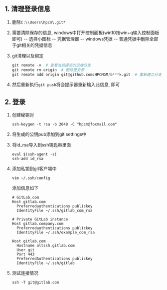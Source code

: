 ## 1. 清理登录信息

1. 删除`C:\\Users\hpcm\.git*`

2. 需要清除保存的信息, windows中打开控制面板(win10按win+q输入控制面板即可)  -- 选择小图标  -- 凭据管理器 --  windows凭据 --  普通凭据中删除全部于git相关的凭据信息

3. git清理以及绑定

   ```python
   git remote -v  # 查看当前提交的远端分支
   git remote rm origin  # 删除提交源
   git remote add origin git@github.com:HPCMGM/b***k.git  # 重新建立分支
   ```

4. 然后重新执行`git push`将会提示器重新输入此信息, 即可

## 2. 登录

1. 创建秘钥对

   ```shell
   ssh-keygen -t rsa -b 2048 -C "hpcm@foxmail.com"
   ```

2. 将生成的公钥pub添加到git settings中

3. 将id_rsa导入到ssh钥匙串里面

   ```shell
   eval $(ssh-agent -s)
   ssh-add id_rsa
   ```

4. 添加私钥到git客户端中

   ```shell
   vim ~/.ssh/config
   ```

   添加信息如下

   ```shell
   # GitLab.com
   Host gitlab.com
     Preferredauthentications publickey
     IdentityFile ~/.ssh/gitlab_com_rsa
   
   # Private GitLab instance
   Host gitlab.company.com
     Preferredauthentications publickey
     IdentityFile ~/.ssh/example_com_rsa
     
   Host gitlab.com
     Hostname altssh.gitlab.com
     User git
     Port 443
     PreferredAuthentications publickey
     IdentityFile ~/.ssh/gitlab
   ```

5. 测试连接情况

   ```shell
   ssh -T git@gitlab.com
   ```

   

